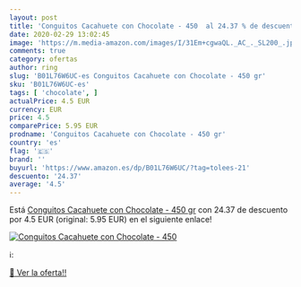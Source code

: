 ```yaml
---
layout: post
title: 'Conguitos Cacahuete con Chocolate - 450  al 24.37 % de descuento'
date: 2020-02-29 13:02:45
image: 'https://m.media-amazon.com/images/I/31Em+cgwaQL._AC_._SL200_.jpg'
comments: true
category: ofertas
author: ring
slug: 'B01L76W6UC-es Conguitos Cacahuete con Chocolate - 450 gr'
sku: 'B01L76W6UC-es'
tags: [ 'chocolate', ]
actualPrice: 4.5 EUR
currency: EUR
price: 4.5
comparePrice: 5.95 EUR
prodname: 'Conguitos Cacahuete con Chocolate - 450 gr'
country: 'es'
flag: '🇪🇸'
brand: ''
buyurl: 'https://www.amazon.es/dp/B01L76W6UC/?tag=tolees-21'
descuento: '24.37'
average: '4.5'
---
```


Está [Conguitos Cacahuete con Chocolate - 450 gr](https://www.amazon.es/dp/B01L76W6UC/?tag=tolees-21) con 24.37 de descuento por 4.5 EUR (original: 5.95 EUR) en el siguiente enlace!

[![Conguitos Cacahuete con Chocolate - 450 ](https://m.media-amazon.com/images/I/31Em+cgwaQL._AC_._SL200_.jpg)](https://www.amazon.es/dp/B01L76W6UC/?tag=tolees-21)

ℹ️:


[🛒 Ver la oferta!!](https://www.amazon.es/dp/B01L76W6UC/?tag=tolees-21)
